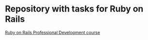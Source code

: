 <h1>Repository with tasks for Ruby on Rails</h1>
<p><a href="https://thinknetica.com/ruby_on_rails" target="_blank">Ruby on Rails Professional Development course</a></p>
